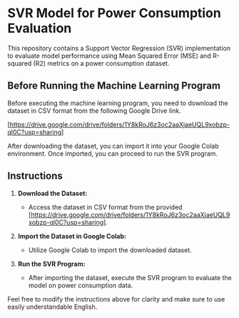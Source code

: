 # SVR Model for Power Consumption Evaluation

This repository contains a Support Vector Regression (SVR) implementation to evaluate model performance using Mean Squared Error (MSE) and R-squared (R2) metrics on a power consumption dataset.

## Before Running the Machine Learning Program

Before executing the machine learning program, you need to download the dataset in CSV format from the following Google Drive link.

[https://drive.google.com/drive/folders/1Y8kRoJ6z3oc2aaXjaeUQL9xobzp-ql0C?usp=sharing]

After downloading the dataset, you can import it into your Google Colab environment. Once imported, you can proceed to run the SVR program.

## Instructions

1. **Download the Dataset:**
   - Access the dataset in CSV format from the provided [https://drive.google.com/drive/folders/1Y8kRoJ6z3oc2aaXjaeUQL9xobzp-ql0C?usp=sharing].

2. **Import the Dataset in Google Colab:**
   - Utilize Google Colab to import the downloaded dataset.

3. **Run the SVR Program:**
   - After importing the dataset, execute the SVR program to evaluate the model on power consumption data.

Feel free to modify the instructions above for clarity and make sure to use easily understandable English.
